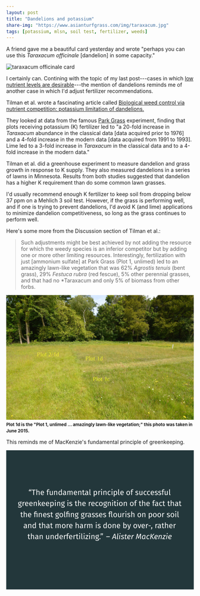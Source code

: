 ```yaml
---
layout: post
title: "Dandelions and potassium"
share-img: "https://www.asianturfgrass.com/img/taraxacum.jpg"
tags: [potassium, mlsn, soil test, fertilizer, weeds]
---
```


A friend gave me a beautiful card yesterday and wrote "perhaps you can use this *Taraxacum officinale* [dandelion] in some capacity."

![taraxacum officinale card](/img/traxacum.jpg)

I certainly can. Contining with the topic of my last post---cases in which [low nutrient levels are desirable](https://www.asianturfgrass.com/2019-12-21-can-you-see-the-p/)---the mention of dandelions reminds me of another case in which I'd adjust fertilizer recommendations. 

Tilman et al. wrote a fascinating article called [Biological weed control via nutrient competition: potassium limitation of dandelions.](https://doi.org/10.1890/1051-0761(1999)009[0103:BWCVNC]2.0.CO;2)

They looked at data from the famous [Park Grass](http://www.era.rothamsted.ac.uk/Park) experiment, finding that plots receiving potassium (K) fertilizer led to "a 20-fold increase in *Taraxacum* abundance in the classical data [data acquired prior to 1976] and a 4-fold increase in the modern data [data acquired from 1991 to 1993]. Lime led to a 3-fold increase in *Taraxacum* in the classical data and to a 4-fold increase in the modern data."

Tilman et al. did a greenhouse experiment to measure dandelion and grass growth in response to K supply. They also measured dandelions in a series of lawns in Minnesota. Results from both studies suggested that dandelion has a higher K requirement than do some common lawn grasses.

I'd usually recommend enough K fertilizer to keep soil from dropping below 37 ppm on a Mehlich 3 soil test. However, if the grass is performing well, and if one is trying to prevent dandelions, I'd avoid K (and lime) applications to minimize dandelion competitiveness, so long as the grass continues to perform well.

Here's some more from the Discussion section of Tilman et al.:

> Such adjustments might be best achieved by not adding the resource for which the weedy species is an inferior competitor but by adding one or more other limiting resources. Interestingly, fertilization with just [ammonium sulfate] at Park Grass (Plot 1, unlimed) led to an amazingly lawn-like vegetation that was 62% *Agrostis tenuis* (bent grass), 29% *Festuca rubra* (red fescue), 5% other perennial grasses, and that had no *Taraxacum and only 5% of biomass from other forbs.

![park grass plot 1d](/img/park_grass_1d_june2015.jpg)
<small><strong>Plot 1d is the "Plot 1, unlimed ... amazingly lawn-like vegetation;" this photo was taken in June 2015.</strong></small> 

This reminds me of MacKenzie's fundamental principle of greenkeeping.

![mackenzie's fundamental principle of greenkeeping](/img/mackenzie_fundamental_principle.png)
